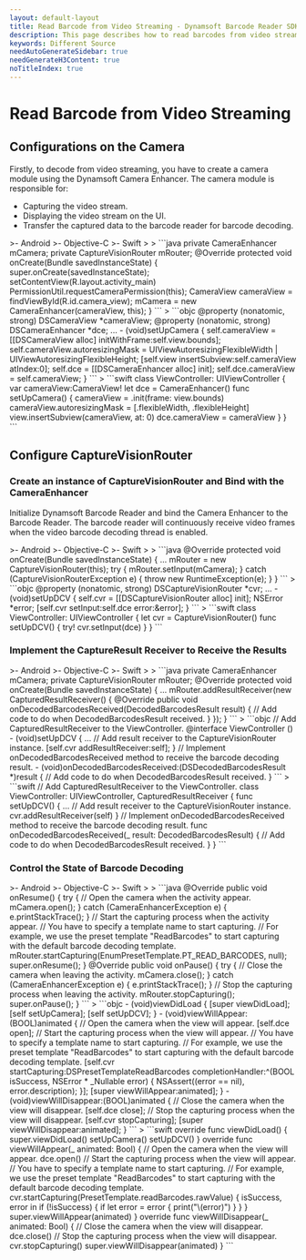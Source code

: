 ```yaml
---
layout: default-layout
title: Read Barcode from Video Streaming - Dynamsoft Barcode Reader SDK
description: This page describes how to read barcodes from video streaming in Dynamsoft Barcode Reader SDK.
keywords: Different Source
needAutoGenerateSidebar: true
needGenerateH3Content: true
noTitleIndex: true
---
```


# Read Barcode from Video Streaming

## Configurations on the Camera

Firstly, to decode from video streaming, you have to create a camera module using the Dynamsoft Camera Enhancer. The camera module is responsible for:

- Capturing the video stream.
- Displaying the video stream on the UI.
- Transfer the captured data to the barcode reader for barcode decoding.

<div class="sample-code-prefix template2"></div>
   >- Android
   >- Objective-C
   >- Swift
   >
>
```java
private CameraEnhancer mCamera;
private CaptureVisionRouter mRouter;
@Override
protected void onCreate(Bundle savedInstanceState) {
   super.onCreate(savedInstanceState);
   setContentView(R.layout.activity_main)
   PermissionUtil.requestCameraPermission(this);
   CameraView cameraView = findViewById(R.id.camera_view);
   mCamera = new CameraEnhancer(cameraView, this);
}
```
>
```objc
@property (nonatomic, strong) DSCameraView *cameraView;
@property (nonatomic, strong) DSCameraEnhancer *dce;
...
- (void)setUpCamera {
   self.cameraView = [[DSCameraView alloc] initWithFrame:self.view.bounds];
   self.cameraView.autoresizingMask = UIViewAutoresizingFlexibleWidth | UIViewAutoresizingFlexibleHeight;
   [self.view insertSubview:self.cameraView atIndex:0];
   self.dce = [[DSCameraEnhancer alloc] init];
   self.dce.cameraView = self.cameraView;
}
```
>
```swift
class ViewController: UIViewController {
   var cameraView:CameraView!
   let dce = CameraEnhancer()
   func setUpCamera() {
      cameraView = .init(frame: view.bounds)
      cameraView.autoresizingMask = [.flexibleWidth, .flexibleHeight]
      view.insertSubview(cameraView, at: 0)
      dce.cameraView = cameraView
   }
}
```

## Configure CaptureVisionRouter

### Create an instance of CaptureVisionRouter and Bind with the CameraEnhancer

Initialize Dynamsoft Barcode Reader and bind the Camera Enhancer to the Barcode Reader. The barcode reader will continuously receive video frames when the video barcode decoding thread is enabled.

<div class="sample-code-prefix template2"></div>
   >- Android
   >- Objective-C
   >- Swift
   >
>
```java
@Override
protected void onCreate(Bundle savedInstanceState) {
   ...
   mRouter = new CaptureVisionRouter(this);
   try {
      mRouter.setInput(mCamera);
   } catch (CaptureVisionRouterException e) {
      throw new RuntimeException(e);
   }
}
```
>
```objc
@property (nonatomic, strong) DSCaptureVisionRouter *cvr;
...
- (void)setUpDCV {
   self.cvr = [[DSCaptureVisionRouter alloc] init];
   NSError *error;
   [self.cvr setInput:self.dce error:&error];
}
```
>
```swift
class ViewController: UIViewController {
   let cvr = CaptureVisionRouter()
   func setUpDCV() {
      try! cvr.setInput(dce)
   }
}
```

### Implement the CaptureResult Receiver to Receive the Results

<div class="sample-code-prefix template2"></div>
   >- Android
   >- Objective-C
   >- Swift
   >
>
```java
private CameraEnhancer mCamera;
private CaptureVisionRouter mRouter;
@Override
protected void onCreate(Bundle savedInstanceState) {
   ...
   mRouter.addResultReceiver(new CapturedResultReceiver() {
      @Override
      public void onDecodedBarcodesReceived(DecodedBarcodesResult result) {
         // Add code to do when DecodedBarcodesResult received.
      }
   });
}
```
>
```objc
// Add CapturedResultReceiver to the ViewController.
@interface ViewController () <DSCapturedResultReceiver>
- (void)setUpDCV {
   ...
   // Add result receiver to the CaptureVisionRouter instance.
   [self.cvr addResultReceiver:self];
}
// Implement onDecodedBarcodesReceived method to receive the barcode decoding result.
- (void)onDecodedBarcodesReceived:(DSDecodedBarcodesResult *)result {
   // Add code to do when DecodedBarcodesResult received.
}
```
>
```swift
// Add CapturedResultReceiver to the ViewController.
class ViewController: UIViewController, CapturedResultReceiver {
   func setUpDCV() {
      ...
      // Add result receiver to the CaptureVisionRouter instance.
      cvr.addResultReceiver(self)
   }
   // Implement onDecodedBarcodesReceived method to receive the barcode decoding result.
   func onDecodedBarcodesReceived(_ result: DecodedBarcodesResult) {
      // Add code to do when DecodedBarcodesResult received.
   }
}
```

### Control the State of Barcode Decoding

<div class="sample-code-prefix template2"></div>
   >- Android
   >- Objective-C
   >- Swift
   >
>
```java
@Override
public void onResume() {
   try {
      // Open the camera when the activity appear.
      mCamera.open();
   } catch (CameraEnhancerException e) {
      e.printStackTrace();
   }
   // Start the capturing process when the activity appear.
   // You have to specify a template name to start capturing.
   // For example, we use the preset template "ReadBarcodes" to start capturing with the default barcode decoding template.
   mRouter.startCapturing(EnumPresetTemplate.PT_READ_BARCODES, null);
   super.onResume();
}
@Override
public void onPause() {
   try {
      // Close the camera when leaving the activity.
      mCamera.close();
   } catch (CameraEnhancerException e) {
      e.printStackTrace();
   }
   // Stop the capturing process when leaving the activity.
   mRouter.stopCapturing();
   super.onPause();
}
```
>
```objc
- (void)viewDidLoad {
   [super viewDidLoad];
   [self setUpCamera];
   [self setUpDCV];
}
- (void)viewWillAppear:(BOOL)animated {
   // Open the camera when the view will appear.
   [self.dce open];
   // Start the capturing process when the view will appear.
   // You have to specify a template name to start capturing.
   // For example, we use the preset template "ReadBarcodes" to start capturing with the default barcode decoding template.
   [self.cvr startCapturing:DSPresetTemplateReadBarcodes completionHandler:^(BOOL isSuccess, NSError * _Nullable error) {
      NSAssert((error == nil), error.description);
   }];
   [super viewWillAppear:animated];
}
- (void)viewWillDisappear:(BOOL)animated {
   // Close the camera when the view will disappear.
   [self.dce close];
   // Stop the capturing process when the view will disappear.
   [self.cvr stopCapturing];
   [super viewWillDisappear:animated];
}
```
>
```swift
override func viewDidLoad() {
   super.viewDidLoad()
   setUpCamera()
   setUpDCV()
}
override func viewWillAppear(_ animated: Bool) {
   // Open the camera when the view will appear.
   dce.open()
   // Start the capturing process when the view will appear.
   // You have to specify a template name to start capturing.
   // For example, we use the preset template "ReadBarcodes" to start capturing with the default barcode decoding template.
   cvr.startCapturing(PresetTemplate.readBarcodes.rawValue) { isSuccess, error in
      if (!isSuccess) {
         if let error = error {
             print("\(error)")
         }
      }
   }
   super.viewWillAppear(animated)
}
override func viewWillDisappear(_ animated: Bool) {
   // Close the camera when the view will disappear.
   dce.close()
   // Stop the capturing process when the view will disappear.
   cvr.stopCapturing()
   super.viewWillDisappear(animated)
}
```
